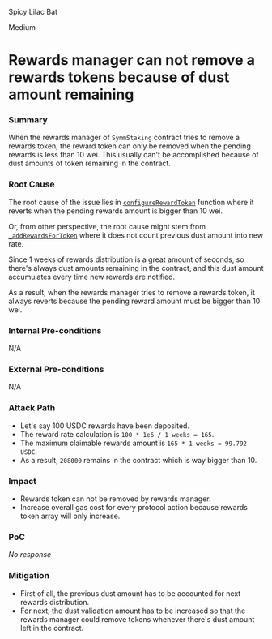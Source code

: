 Spicy Lilac Bat

Medium

# Rewards manager can not remove a rewards tokens because of dust amount remaining

### Summary

When the rewards manager of `SymmStaking` contract tries to remove a rewards token, the reward token can only be removed when the pending rewards is less than 10 wei. This usually can't be accomplished because of dust amounts of token remaining in the contract.

### Root Cause

The root cause of the issue lies in [`configureRewardToken`](https://github.com/sherlock-audit/2025-03-symm-io-stacking/blob/main/token/contracts/staking/SymmStaking.sol#L320) function where it reverts when the pending rewards amount is bigger than 10 wei.

Or, from other perspective, the root cause might stem from [`_addRewardsForToken`](https://github.com/sherlock-audit/2025-03-symm-io-stacking/blob/main/token/contracts/staking/SymmStaking.sol#L366) where it does not count previous dust amount into new rate.

Since 1 weeks of rewards distribution is a great amount of seconds, so there's always dust amounts remaining in the contract, and this dust amount accumulates every time new rewards are notified.

As a result, when the rewards manager tries to remove a rewards token, it always reverts because the pending reward amount must be bigger than 10 wei.

### Internal Pre-conditions

N/A

### External Pre-conditions

N/A

### Attack Path

- Let's say 100 USDC rewards have been deposited.
- The reward rate calculation is `100 * 1e6 / 1 weeks = 165`.
- The maximum claimable rewards amount is `165 * 1 weeks = 99.792 USDC`.
- As a result, `208000` remains in the contract which is way bigger than 10.

### Impact

- Rewards token can not be removed by rewards manager.
- Increase overall gas cost for every protocol action because rewards token array will only increase.

### PoC

_No response_

### Mitigation

- First of all, the previous dust amount has to be accounted for next rewards distribution.
- For next, the dust validation amount has to be increased so that the rewards manager could remove tokens whenever there's dust amount left in the contract.
